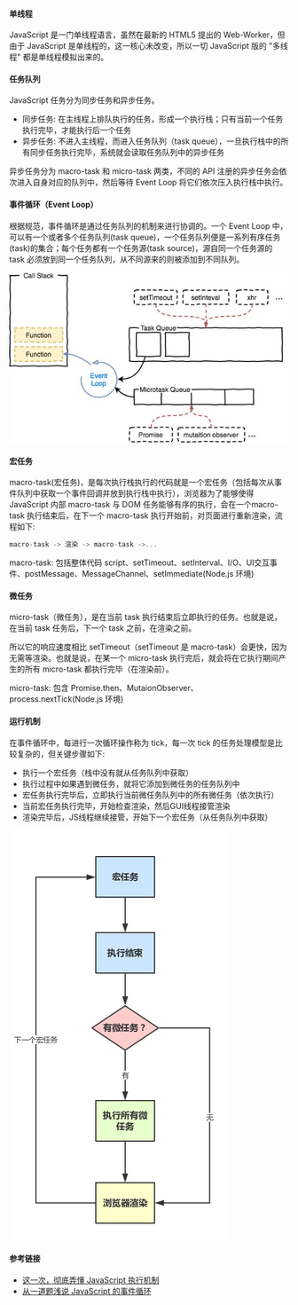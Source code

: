 #### 单线程
JavaScript 是一门单线程语言，虽然在最新的 HTML5 提出的 Web-Worker，但由于 JavaScript 是单线程的，这一核心未改变，所以一切 JavaScript 版的 "多线程" 都是单线程模拟出来的。

#### 任务队列
JavaScript 任务分为同步任务和异步任务。
- 同步任务: 在主线程上排队执行的任务，形成一个执行栈；只有当前一个任务执行完毕，才能执行后一个任务
- 异步任务: 不进入主线程，而进入任务队列（task queue），一旦执行栈中的所有同步任务执行完毕，系统就会读取任务队列中的异步任务

异步任务分为 macro-task 和 micro-task 两类，不同的 API 注册的异步任务会依次进入自身对应的队列中，然后等待 Event Loop 将它们依次压入执行栈中执行。

#### 事件循环（Event Loop）
根据规范，事件循环是通过任务队列的机制来进行协调的。一个 Event Loop 中，可以有一个或者多个任务队列(task queue)，一个任务队列便是一系列有序任务(task)的集合；每个任务都有一个任务源(task source)，源自同一个任务源的 task 必须放到同一个任务队列，从不同源来的则被添加到不同队列。

![](../../image/20190818-01.png?raw=true)

#### 宏任务

macro-task(宏任务)，是每次执行栈执行的代码就是一个宏任务（包括每次从事件队列中获取一个事件回调并放到执行栈中执行），浏览器为了能够使得 JavaScript 内部 macro-task 与 DOM 任务能够有序的执行，会在一个macro-task 执行结束后，在下一个 macro-task 执行开始前，对页面进行重新渲染，流程如下:

```js
macro-task -> 渲染 -> macro-task ->...
```

macro-task: 包括整体代码 script、setTimeout、setInterval、I/O、UI交互事件、postMessage、MessageChannel、setImmediate(Node.js 环境)

#### 微任务
micro-task（微任务），是在当前 task 执行结束后立即执行的任务。也就是说，在当前 task 任务后，下一个 task 之前，在渲染之前。

所以它的响应速度相比 setTimeout（setTimeout 是 macro-task）会更快，因为无需等渲染。也就是说，在某一个 micro-task 执行完后，就会将在它执行期间产生的所有 micro-task 都执行完毕（在渲染前）。

micro-task: 包含 Promise.then、MutaionObserver、process.nextTick(Node.js 环境)

#### 运行机制
在事件循环中，每进行一次循环操作称为 tick，每一次 tick 的任务处理模型是比较复杂的，但关键步骤如下:

- 执行一个宏任务（栈中没有就从任务队列中获取）
- 执行过程中如果遇到微任务，就将它添加到微任务的任务队列中
- 宏任务执行完毕后，立即执行当前微任务队列中的所有微任务（依次执行）
- 当前宏任务执行完毕，开始检查渲染，然后GUI线程接管渲染
- 渲染完毕后，JS线程继续接管，开始下一个宏任务（从任务队列中获取）

![](../../image/20190818-02.jpeg?raw=true)

#### 参考链接
- [这一次，彻底弄懂 JavaScript 执行机制](https://juejin.im/post/59e85eebf265da430d571f89)
- [从一道题浅说 JavaScript 的事件循环](https://github.com/Advanced-Frontend/Daily-Interview-Question/issues/7)
